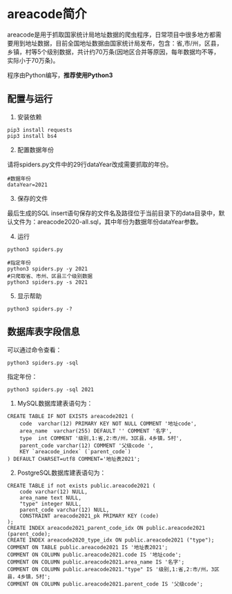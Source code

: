 # areacode简介
areacode是用于抓取国家统计局地址数据的爬虫程序，日常项目中很多地方都需要用到地址数据，目前全国地址数据由国家统计局发布，包含：省,市/州，区县，乡镇，村等5个级别数据，共计约70万条(因地区合并等原因，每年数据均不等，实际小于70万条)。

  程序由Python编写，**推荐使用Python3**

## 配置与运行

1. 安装依赖

```
pip3 install requests
pip3 install bs4
```

2. 配置数据年份

请将spiders.py文件中的29行dataYear改成需要抓取的年份。

```
#数据年份
dataYear=2021

```

3. 保存的文件

最后生成的SQL insert语句保存的文件名及路径位于当前目录下的data目录中，默认文件为：areacode2020-all.sql，其中年份为数据年份dataYear参数。

4. 运行

```
python3 spiders.py

#指定年份
python3 spiders.py -y 2021
#只爬取省、市州、区县三个级别数据
python3 spiders.py -s 2021

```

5. 显示帮助

```
python3 spiders.py -?
```

## 数据库表字段信息

可以通过命令查看：

```
python3 spiders.py -sql
```

指定年份：
```
python3 spiders.py -sql 2021
```

1. MySQL数据库建表语句为：

```
CREATE TABLE IF NOT EXISTS areacode2021 (
	code  varchar(12) PRIMARY KEY NOT NULL COMMENT '地址code',
	area_name  varchar(255) DEFAULT '' COMMENT '名字',
	type  int COMMENT '级别,1:省,2:市/州，3区县，4乡镇，5村',
	parent_code varchar(12) COMMENT '父级code ',
	KEY `areacode_index` (`parent_code`)
) DEFAULT CHARSET=utf8 COMMENT='地址表2021';
```

2. PostgreSQL数据库建表语句为：

```
CREATE TABLE if not exists public.areacode2021 (
    code varchar(12) NULL,
	area_name text NULL,
	"type" integer NULL,
    parent_code varchar(12) NULL,
	CONSTRAINT areacode2021_pk PRIMARY KEY (code)
);
CREATE INDEX areacode2021_parent_code_idx ON public.areacode2021 (parent_code);
CREATE INDEX areacode2020_type_idx ON public.areacode2021 ("type");
COMMENT ON TABLE public.areacode2021 IS '地址表2021';
COMMENT ON COLUMN public.areacode2021.code IS '地址code';
COMMENT ON COLUMN public.areacode2021.area_name IS '名字';
COMMENT ON COLUMN public.areacode2021."type" IS '级别,1:省,2:市/州，3区县，4乡镇，5村';
COMMENT ON COLUMN public.areacode2021.parent_code IS '父级code';
```

